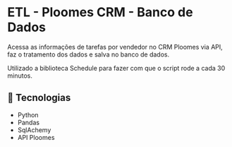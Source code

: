 # ETL - Ploomes CRM - Banco de Dados

Acessa as informações de tarefas por vendedor no CRM Ploomes via API, faz o tratamento dos dados e salva no banco de dados.

Utilizado a biblioteca Schedule para fazer com que o script rode a cada 30 minutos.

## 🚀 Tecnologias
- Python
- Pandas
- SqlAchemy
- API Ploomes

